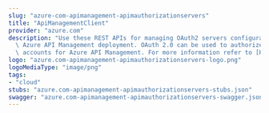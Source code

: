 ```yaml
---
slug: "azure-com-apimanagement-apimauthorizationservers"
title: "ApiManagementClient"
provider: "azure.com"
description: "Use these REST APIs for managing OAuth2 servers configuration in your\
  \ Azure API Management deployment. OAuth 2.0 can be used to authorize developer\
  \ accounts for Azure API Management. For more information refer to [How to OAuth2](https://docs.microsoft.com/en-us/azure/api-management/api-management-howto-oauth2)."
logo: "azure.com-apimanagement-apimauthorizationservers-logo.png"
logoMediaType: "image/png"
tags:
- "cloud"
stubs: "azure.com-apimanagement-apimauthorizationservers-stubs.json"
swagger: "azure.com-apimanagement-apimauthorizationservers-swagger.json"
---
```

